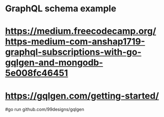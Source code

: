 # GraphQL schema example
# https://medium.freecodecamp.org/https-medium-com-anshap1719-graphql-subscriptions-with-go-gqlgen-and-mongodb-5e008fc46451
# https://gqlgen.com/getting-started/


#go run github.com/99designs/gqlgen